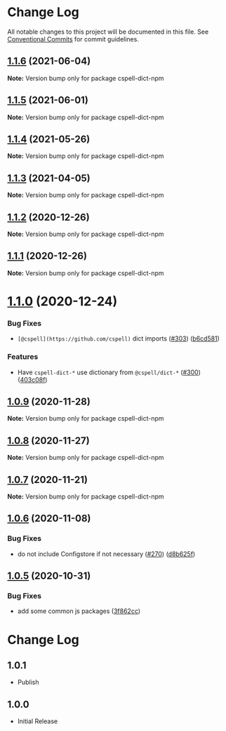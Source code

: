 # Change Log

All notable changes to this project will be documented in this file.
See [Conventional Commits](https://conventionalcommits.org) for commit guidelines.

## [1.1.6](https://github.com/streetsidesoftware/cspell-dicts/compare/cspell-dict-npm@1.1.5...cspell-dict-npm@1.1.6) (2021-06-04)

**Note:** Version bump only for package cspell-dict-npm





## [1.1.5](https://github.com/streetsidesoftware/cspell-dicts/compare/cspell-dict-npm@1.1.4...cspell-dict-npm@1.1.5) (2021-06-01)

**Note:** Version bump only for package cspell-dict-npm





## [1.1.4](https://github.com/streetsidesoftware/cspell-dicts/compare/cspell-dict-npm@1.1.3...cspell-dict-npm@1.1.4) (2021-05-26)

**Note:** Version bump only for package cspell-dict-npm





## [1.1.3](https://github.com/streetsidesoftware/cspell-dicts/compare/cspell-dict-npm@1.1.2...cspell-dict-npm@1.1.3) (2021-04-05)

**Note:** Version bump only for package cspell-dict-npm





## [1.1.2](https://github.com/streetsidesoftware/cspell-dicts/compare/cspell-dict-npm@1.1.1...cspell-dict-npm@1.1.2) (2020-12-26)

**Note:** Version bump only for package cspell-dict-npm





## [1.1.1](https://github.com/streetsidesoftware/cspell-dicts/compare/cspell-dict-npm@1.1.0...cspell-dict-npm@1.1.1) (2020-12-26)

**Note:** Version bump only for package cspell-dict-npm





# [1.1.0](https://github.com/streetsidesoftware/cspell-dicts/compare/cspell-dict-npm@1.0.9...cspell-dict-npm@1.1.0) (2020-12-24)


### Bug Fixes

* `[@cspell](https://github.com/cspell)` dict imports ([#303](https://github.com/streetsidesoftware/cspell-dicts/issues/303)) ([b6cd581](https://github.com/streetsidesoftware/cspell-dicts/commit/b6cd58114caa8752fba69522e6b740a4be74dd6e))


### Features

* Have `cspell-dict-*` use dictionary from `@cspell/dict-*` ([#300](https://github.com/streetsidesoftware/cspell-dicts/issues/300)) ([403c08f](https://github.com/streetsidesoftware/cspell-dicts/commit/403c08fbd1d11a083f586e591b87ef9a47f71944))





## [1.0.9](https://github.com/streetsidesoftware/cspell-dicts/compare/cspell-dict-npm@1.0.8...cspell-dict-npm@1.0.9) (2020-11-28)

**Note:** Version bump only for package cspell-dict-npm





## [1.0.8](https://github.com/streetsidesoftware/cspell-dicts/compare/cspell-dict-npm@1.0.7...cspell-dict-npm@1.0.8) (2020-11-27)

**Note:** Version bump only for package cspell-dict-npm





## [1.0.7](https://github.com/streetsidesoftware/cspell-dicts/compare/cspell-dict-npm@1.0.6...cspell-dict-npm@1.0.7) (2020-11-21)

**Note:** Version bump only for package cspell-dict-npm

## [1.0.6](https://github.com/streetsidesoftware/cspell-dicts/compare/cspell-dict-npm@1.0.5...cspell-dict-npm@1.0.6) (2020-11-08)

### Bug Fixes

- do not include Configstore if not necessary ([#270](https://github.com/streetsidesoftware/cspell-dicts/issues/270)) ([d8b625f](https://github.com/streetsidesoftware/cspell-dicts/commit/d8b625f2f42d5cc6c4a9390216ac1e5037886e44))

## [1.0.5](https://github.com/streetsidesoftware/cspell-dicts/compare/cspell-dict-npm@1.0.4...cspell-dict-npm@1.0.5) (2020-10-31)

### Bug Fixes

- add some common js packages ([3f862cc](https://github.com/streetsidesoftware/cspell-dicts/commit/3f862cc50c8b490ba0818c9e1562b86aafc62a38))

# Change Log

## 1.0.1

- Publish

## 1.0.0

- Initial Release
